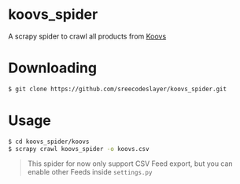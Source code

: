 # koovs_spider
A scrapy spider to crawl all products from [Koovs](http://koovs.com)  

Downloading
===========

```bash
$ git clone https://github.com/sreecodeslayer/koovs_spider.git
```

Usage
======

```bash
$ cd koovs_spider/koovs
$ scrapy crawl koovs_spider -o koovs.csv
```

> This spider for now only support CSV Feed export, but you can enable other Feeds inside `settings.py`
